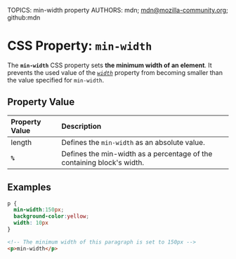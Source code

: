 TOPICS: min-width property
AUTHORS: mdn; mdn@mozilla-community.org; github:mdn

# CSS Property: `min-width`

The **`min-width`** CSS property sets **the minimum width of an element**. It prevents the used
value of the [*`width`*](/en/webfrontend/width) property from becoming smaller than the value
specified for `min-width`.

## Property Value

| Property Value | Description |
| :--- | :--- |
| length | Defines the `min-width` as an absolute value. |
| **`%`** | Defines the min-width as a percentage of the containing block's width. |

## Examples

```css
p {
  min-width:150px;
  background-color:yellow;
  width: 10px
}
```

```html
<!-- The minimum width of this paragraph is set to 150px -->
<p>min-width</p>
```
